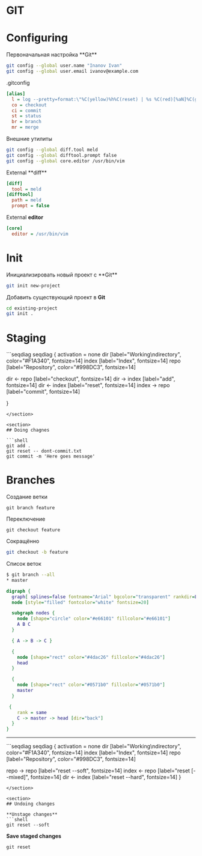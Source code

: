 # GIT

# Configuring

<section>
Первоначальная настройка **Git**

```bash
git config --global user.name "Inanov Ivan"
git config --global user.email ivanov@example.com
```
</section>

<section>

.gitconfig
```ini
[alias]
  l = log --pretty=format:\"%C(yellow)%h%C(reset) | %s %C(red)[%aN]%C(green)%d%C(reset)\" --decorate --graph --all
  co = checkout
  ci = commit
  st = status
  br = branch
  mr = merge
```
</section>

<section>
Внешние утилиты

```bash
git config --global diff.tool meld
git config --global difftool.prompt false
git config --global core.editor /usr/bin/vim
```
</section>

<section>
External **diff**

```ini
[diff]
  tool = meld
[difftool]
  path = meld
  prompt = false
```
External **editor**

```ini
[core]
  editor = /usr/bin/vim
```
</section>

# Init

<section>
Инициализировать новый проект c **Git**

```bash
git init new-project
```

Добавить существующий проект в **Git**

```bash
cd existing-project
git init .
```
</section>

# Staging

<section>
```seqdiag
seqdiag {
  activation = none
  dir [label="Working\ndirectory", color="#F1A340", fontsize=14]
  index [label="Index", fontsize=14]
  repo [label="Repository", color="#998DC3", fontsize=14]

  dir <- repo [label="checkout", fontsize=14]
  dir -> index [label="add", fontsize=14]
  dir <- index [label="reset", fontsize=14]
  index -> repo [label="commit", fontsize=14]

}
```
</section>

<section>
## Doing chagnes

```shell
git add .
git reset -- dont-commit.txt
git commit -m 'Here goes message'
```
</section>

# Branches

<section>
Создание ветки

```shell
git branch feature
```

Переключение

```shell
git checkout feature
```

Сокращённо

```bash
git checkout -b feature
```
</section>

<section>
  Список веток

```bash
$ git branch --all
* master
```

```dot
digraph {
  graph[ splines=false fontname="Arial" bgcolor="transparent" rankdir=LR]
  node [style="filled" fontcolor="white" fontsize=20]

  subgraph nodes {
    node [shape="circle" color="#e66101" fillcolor="#e66101"]
    A B C
  }

  { A -> B -> C }

  {
    node [shape="rect" color="#4dac26" fillcolor="#4dac26"]
    head
  }

  {
    node [shape="rect" color="#0571b0" fillcolor="#0571b0"]
    master
  }

 {
    rank = same
    C -> master -> head [dir="back"]
  }
}
```
</section>

<section>

---


<section>
```seqdiag
seqdiag {
  activation = none
  dir [label="Working\ndirectory", color="#F1A340", fontsize=14]
  index [label="Index", fontsize=14]
  repo [label="Repository", color="#998DC3", fontsize=14]

  repo -> repo [label="reset --soft", fontsize=14]
  index <- repo [label="reset [--mixed]", fontsize=14]
  dir <- index [label="reset --hard", fontsize=14]
}
```
</section>

<section>
## Undoing changes

**Unstage changes**
```shell
git reset --soft
```

**Save staged changes**
```shell
git reset
```
</section>



<script src="highlight.min.js"></script>